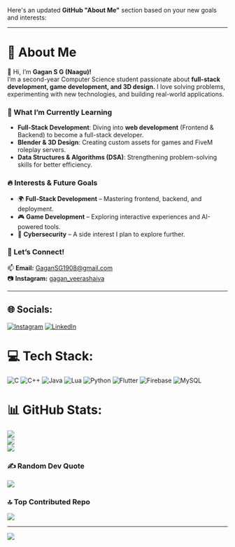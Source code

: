 Here's an updated **GitHub "About Me"** section based on your new goals and interests:  

---

# 💫 About Me  
👋 Hi, I’m **Gagan S G (Naagu)!**  
I’m a second-year Computer Science student passionate about **full-stack development, game development, and 3D design.** I love solving problems, experimenting with new technologies, and building real-world applications.  

### 🚀 What I’m Currently Learning  
- **Full-Stack Development**: Diving into **web development** (Frontend & Backend) to become a full-stack developer.  
- **Blender & 3D Design**: Creating custom assets for games and FiveM roleplay servers.  
- **Data Structures & Algorithms (DSA)**: Strengthening problem-solving skills for better efficiency.  

### 🔥 Interests & Future Goals  
- 🌍 **Full-Stack Development** – Mastering frontend, backend, and deployment.  
- 🎮 **Game Development** – Exploring interactive experiences and AI-powered tools.  
- 🔐 **Cybersecurity** – A side interest I plan to explore further.  

### 💬 Let’s Connect!  
📫 **Email:** GaganSG1908@gmail.com  
📷 **Instagram:** [gagan_veerashaiva](https://www.instagram.com/gagan_veerashaiva/profilecard/?igsh=cGhqd2N1aWZ4N2g=)  

---

## 🌐 Socials:
[![Instagram](https://img.shields.io/badge/Instagram-%23E4405F.svg?logo=Instagram&logoColor=white)](https://instagram.com/Gagan_veerashaiva) [![LinkedIn](https://img.shields.io/badge/LinkedIn-%230077B5.svg?logo=linkedin&logoColor=white)](https://www.linkedin.com/in/gagan-s-g-58545b294?utm_source=share&utm_campaign=share_via&utm_content=profile&utm_medium=ios_app) 

# 💻 Tech Stack:
![C](https://img.shields.io/badge/c-%2300599C.svg?style=for-the-badge&logo=c&logoColor=white) ![C++](https://img.shields.io/badge/c++-%2300599C.svg?style=for-the-badge&logo=c%2B%2B&logoColor=white) ![Java](https://img.shields.io/badge/java-%23ED8B00.svg?style=for-the-badge&logo=openjdk&logoColor=white) ![Lua](https://img.shields.io/badge/lua-%232C2D72.svg?style=for-the-badge&logo=lua&logoColor=white) ![Python](https://img.shields.io/badge/python-3670A0?style=for-the-badge&logo=python&logoColor=ffdd54) ![Flutter](https://img.shields.io/badge/Flutter-%2302569B.svg?style=for-the-badge&logo=Flutter&logoColor=white) ![Firebase](https://img.shields.io/badge/firebase-a08021?style=for-the-badge&logo=firebase&logoColor=ffcd34) ![MySQL](https://img.shields.io/badge/mysql-4479A1.svg?style=for-the-badge&logo=mysql&logoColor=white)
# 📊 GitHub Stats:
![](https://github-readme-stats.vercel.app/api?username=GaganNaagu&theme=tokyonight&hide_border=false&include_all_commits=false&count_private=false)<br/>
![](https://github-readme-streak-stats.herokuapp.com/?user=GaganNaagu&theme=tokyonight&hide_border=false)<br/>
![](https://github-readme-stats.vercel.app/api/top-langs/?username=GaganNaagu&theme=tokyonight&hide_border=false&include_all_commits=false&count_private=false&layout=compact)

### ✍️ Random Dev Quote
![](https://quotes-github-readme.vercel.app/api?type=horizontal&theme=tokyonight)

### 🔝 Top Contributed Repo
![](https://github-contributor-stats.vercel.app/api?username=GaganNaagu&limit=5&theme=dark&combine_all_yearly_contributions=true)

---
[![](https://visitcount.itsvg.in/api?id=GaganNaagu&icon=7&color=0)](https://visitcount.itsvg.in)

<!-- Proudly created with GPRM ( https://gprm.itsvg.in ) -->
